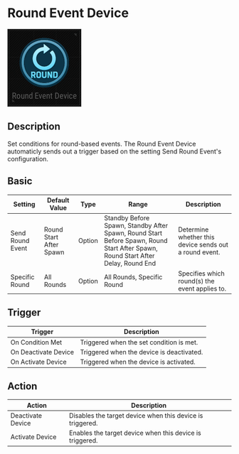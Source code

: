 # Round Event Device

![RoundEvent Icon](../.images/DeviceIcons/Device_RoundEvent.png)

## Description

Set conditions for round-based events.
The Round Event Device automaticly sends out a trigger based on the setting Send Round Event's configuration.

## Basic

| Setting                        | Default Value                | Type | Range | Description                                      |
|--------------------------------|------------------------------|------|-------|--------------------------------------------------|
| Send Round Event               | Round Start After Spawn      | Option | Standby Before Spawn, Standby After Spawn, Round Start Before Spawn, Round Start After Spawn, Round Start After Delay, Round End | Determine whether this device sends out a round event. |
| Specific Round                 | All Rounds                   | Option | All Rounds, Specific Round | Specifies which round(s) the event applies to.    |

## Trigger

| Trigger                | Description                                                        |
|------------------------|--------------------------------------------------------------------|
| On Condition Met       | Triggered when the set condition is met.                           |
| On Deactivate Device   | Triggered when the device is deactivated.                          |
| On Activate Device     | Triggered when the device is activated.                            |

## Action

| Action                | Description                                                        |
|-----------------------|--------------------------------------------------------------------|
| Deactivate Device     | Disables the target device when this device is triggered.           |
| Activate Device       | Enables the target device when this device is triggered.            |
